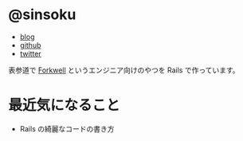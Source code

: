 # @sinsoku

* [blog](http://sinsoku.hatenablog.com/)
* [github](https://github.com/sinsoku)
* [twitter](https://twitter.com/sinsoku_listy)

表参道で [Forkwell](https://forkwell.com/) というエンジニア向けのやつを Rails で作っています。

# 最近気になること

* Rails の綺麗なコードの書き方
